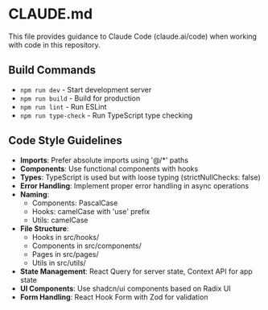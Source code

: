 # CLAUDE.md

This file provides guidance to Claude Code (claude.ai/code) when working with code in this repository.

## Build Commands
- `npm run dev` - Start development server
- `npm run build` - Build for production
- `npm run lint` - Run ESLint
- `npm run type-check` - Run TypeScript type checking

## Code Style Guidelines
- **Imports**: Prefer absolute imports using '@/*' paths
- **Components**: Use functional components with hooks
- **Types**: TypeScript is used but with loose typing (strictNullChecks: false)
- **Error Handling**: Implement proper error handling in async operations
- **Naming**: 
  - Components: PascalCase
  - Hooks: camelCase with 'use' prefix
  - Utils: camelCase
- **File Structure**:
  - Hooks in src/hooks/
  - Components in src/components/
  - Pages in src/pages/
  - Utils in src/utils/
- **State Management**: React Query for server state, Context API for app state
- **UI Components**: Use shadcn/ui components based on Radix UI
- **Form Handling**: React Hook Form with Zod for validation